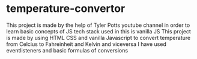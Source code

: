 # temperature-convertor
This project is made by the help of Tyler Potts youtube channel in order to learn basic concepts of JS
tech stack used in this is vanilla JS
This project is made by using HTML CSS and vanilla Javascript  to convert temperature from Celcius to Fahreinheit and Kelvin and viceversa
I have used eventlisteners and basic formulas of conversions
